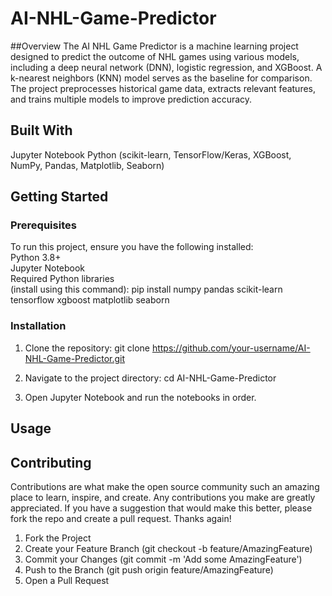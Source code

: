 # AI-NHL-Game-Predictor

##Overview
The AI NHL Game Predictor is a machine learning project designed to predict the outcome of NHL games using various models, including a deep neural network (DNN), logistic regression, and XGBoost. A k-nearest neighbors (KNN) model serves as the baseline for comparison. The project preprocesses historical game data, extracts relevant features, and trains multiple models to improve prediction accuracy.

## Built With
Jupyter Notebook
Python (scikit-learn, TensorFlow/Keras, XGBoost, NumPy, Pandas, Matplotlib, Seaborn)

## Getting Started
### Prerequisites
To run this project, ensure you have the following installed:  
Python 3.8+   
Jupyter Notebook  
Required Python libraries  
(install using this command): pip install numpy pandas scikit-learn tensorflow xgboost matplotlib seaborn


### Installation
1. Clone the repository:
git clone https://github.com/your-username/AI-NHL-Game-Predictor.git

2. Navigate to the project directory:
cd AI-NHL-Game-Predictor

3. Open Jupyter Notebook and run the notebooks in order.


## Usage

## Contributing
Contributions are what make the open source community such an amazing place to learn, inspire, and create. Any contributions you make are greatly appreciated. If you have a suggestion that would make this better, please fork the repo and create a pull request. Thanks again!

1. Fork the Project
2. Create your Feature Branch (git checkout -b feature/AmazingFeature)
3. Commit your Changes (git commit -m 'Add some AmazingFeature')
4. Push to the Branch (git push origin feature/AmazingFeature)
5. Open a Pull Request
